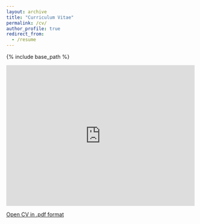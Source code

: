 ```yaml
---
layout: archive
title: "Curriculum Vitae"
permalink: /cv/
author_profile: true
redirect_from:
  - /resume
---
```


{% include base_path %}

<embed src="https://drive.google.com/viewerng/viewer?embedded=true&url=https://camerontracy.github.io/files/CV_Tracy_June2025.pdf" width="500" height="375">

[Open CV in .pdf format](https://camerontracy.github.io/files/CV_Tracy_June2025.pdf)
